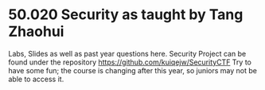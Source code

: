 # 50.020 Security as taught by Tang Zhaohui

Labs, Slides as well as past year questions here. 
Security Project can be found under the repository https://github.com/kuiqejw/SecurityCTF
Try to have some fun; the course is changing after this year, so juniors may not be able to access it. 
